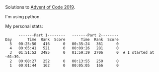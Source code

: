 Solutions to [Advent of Code 2019](adventofcode.com/2019).

I'm using python.


My personal stats:

```
      -------Part 1--------   -------Part 2--------
Day       Time  Rank  Score       Time  Rank  Score
  5   00:25:50   416      0   00:35:24   361      0
  4   00:05:41   521      0   00:09:26   281      0
  3   01:51:52  3485      0   01:59:39  2706      0  # I started at ~01:39.
  2   00:08:27   252      0   00:13:55   250      0
  1   00:01:44   162      0   00:05:05   166      0
```
